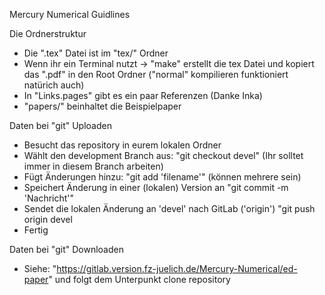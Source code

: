 Mercury Numerical Guidlines

Die Ordnerstruktur
- Die ".tex" Datei ist im "tex/" Ordner
- Wenn ihr ein Terminal nutzt -> "make" erstellt die tex Datei und kopiert das ".pdf" in den Root Ordner ("normal" kompilieren funktioniert natürich auch)
- In "Links.pages" gibt es ein paar Referenzen (Danke Inka)
- "papers/" beinhaltet die Beispielpaper


Daten bei "git" Uploaden
- Besucht das repository in eurem lokalen Ordner
- Wählt den development Branch aus: "git checkout devel" (Ihr solltet immer in diesem Branch arbeiten)
- Fügt Änderungen hinzu: "git add 'filename'" (können mehrere sein)
- Speichert Änderung in einer (lokalen) Version an "git commit -m 'Nachricht'"
- Sendet die lokalen Änderung an 'devel' nach GitLab ('origin') "git push origin devel
- Fertig


Daten bei "git" Downloaden
- Siehe: "https://gitlab.version.fz-juelich.de/Mercury-Numerical/ed-paper" und folgt dem Unterpunkt clone repository